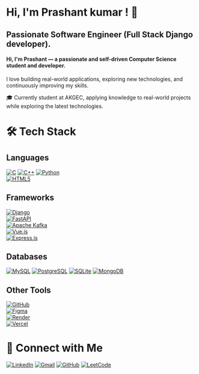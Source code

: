 # Hi, I'm Prashant kumar ! 👋


## Passionate Software Engineer (Full Stack Django developer).
#### Hi, I'm Prashant — a passionate and self-driven Computer Science student and developer.
I love building real-world applications, exploring new technologies, and continuously improving my skills.

🎓 Currently student at AKGEC, applying knowledge to real-world projects while exploring the latest technologies.
# 🛠 Tech Stack
##  Languages 
[![C](https://img.shields.io/badge/C-A8B9CC?style=for-the-badge&logo=c&logoColor=white)](https://en.wikipedia.org/wiki/C_(programming_language)) 
[![C++](https://img.shields.io/badge/C++-00599C?style=for-the-badge&logo=c%2B%2B&logoColor=white)](https://isocpp.org/) 
[![Python](https://img.shields.io/badge/Python-3776AB?style=for-the-badge&logo=python&logoColor=white)](https://www.python.org/)  
[![HTML5](https://img.shields.io/badge/HTML5-E34F26?style=for-the-badge&logo=html5&logoColor=white)](https://developer.mozilla.org/en-US/docs/Web/HTML)

##  Frameworks
[![Django](https://img.shields.io/badge/Django-092E20?style=for-the-badge&logo=django&logoColor=white)](https://www.djangoproject.com/)  
[![FastAPI](https://img.shields.io/badge/FastAPI-009688?style=for-the-badge&logo=fastapi&logoColor=white)](https://fastapi.tiangolo.com/)  
[![Apache Kafka](https://img.shields.io/badge/Kafka-231F20?style=for-the-badge&logo=apachekafka&logoColor=white)](https://kafka.apache.org/)  
[![Vue.js](https://img.shields.io/badge/Vue.js-35495E?style=for-the-badge&logo=vue.js&logoColor=4FC08D)](https://vuejs.org/)  
[![Express.js](https://img.shields.io/badge/Express.js-000000?style=for-the-badge&logo=express&logoColor=white)](https://expressjs.com)
## Databases
[![MySQL](https://img.shields.io/badge/MySQL-4479A1?style=for-the-badge&logo=mysql&logoColor=white)](https://www.mysql.com)
[![PostgreSQL](https://img.shields.io/badge/PostgreSQL-4169E1?style=for-the-badge&logo=postgresql&logoColor=white)](https://www.postgresql.org/)
[![SQLite](https://img.shields.io/badge/SQLite-003B57?style=for-the-badge&logo=sqlite&logoColor=white)](https://www.sqlite.org/index.html)
[![MongoDB](https://img.shields.io/badge/MongoDB-47A248?style=for-the-badge&logo=mongodb&logoColor=white)](https://www.mongodb.com)
## Other Tools
[![GitHub](https://img.shields.io/badge/GitHub-181717?style=for-the-badge&logo=github&logoColor=white)](https://github.com)  
[![Figma](https://img.shields.io/badge/Figma-F24E1E?style=for-the-badge&logo=figma&logoColor=white)](https://figma.com)  
[![Render](https://img.shields.io/badge/Render-46E3B7?style=for-the-badge&logo=render&logoColor=black)](https://render.com)  
[![Vercel](https://img.shields.io/badge/Vercel-000000?style=for-the-badge&logo=vercel&logoColor=white)](https://vercel.com)

# 🤝 Connect with Me

[![LinkedIn](https://img.shields.io/badge/LinkedIn-0A66C2?style=for-the-badge&logo=linkedin&logoColor=white)](www.linkedin.com/in/prashant-kumar-38a76b319)
[![Gmail](https://img.shields.io/badge/Gmail-D14836?style=for-the-badge&logo=gmail&logoColor=white)](mailto:prashantkumarr13077@gmail.com)
[![GitHub](https://img.shields.io/badge/GitHub-181717?style=for-the-badge&logo=github&logoColor=white)](https://github.com/prashant2231109)
[![LeetCode](https://img.shields.io/badge/LeetCode-FFA116?style=for-the-badge&logo=leetcode&logoColor=black)](https://leetcode.com/prashant2231109/)

